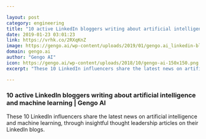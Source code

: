 ```yaml
---

layout: post
category: engineering
title: "10 active LinkedIn bloggers writing about artificial intelligence and machine learning"
date: 2019-01-23 03:01:23
link: https://vrhk.co/2RXqKnZ
image: https://gengo.ai/wp-content/uploads/2019/01/gengo.ai_linkedin-bloggers_hero.jpg
domain: gengo.ai
author: "Gengo AI"
icon: https://gengo.ai/wp-content/uploads/2018/10/gengo-ai-150x150.png
excerpt: "These 10 LinkedIn influencers share the latest news on artificial intelligence and machine learning, through insightful thought leadership articles on their LinkedIn blogs."

---
```


### 10 active LinkedIn bloggers writing about artificial intelligence and machine learning | Gengo AI

These 10 LinkedIn influencers share the latest news on artificial intelligence and machine learning, through insightful thought leadership articles on their LinkedIn blogs.
